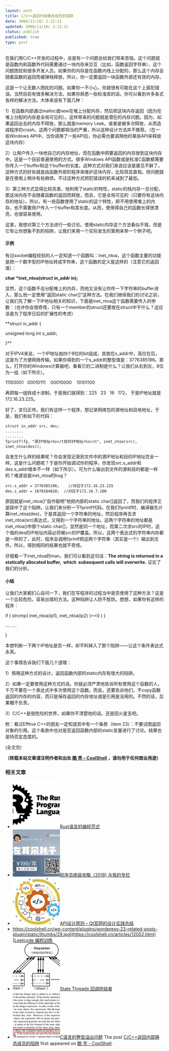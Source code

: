```yaml
---
layout: post
title: C/C++返回内部静态成员的陷阱
date: 2006/11/16/ 2:12:11
updated: 2006/11/16/ 2:12:11
status: publish
published: true
type: post
---
```



在我们用C/C++开发的过程中，总是有一个问题会给我们带来苦恼。这个问题就是函数内和函数外代码需要通过一块内存来交互（比如，函数返回字符串），这个问题困扰和很多开发人员。如果你的内存是在函数内栈上分配的，那么这个内存会随着函数的返回而被弹栈释放，所以，你一定要返回一块函数外部还有效的内存。


这是一个让无数人困扰的问题。如果你一不小心，你就很有可能在这个上面犯错误。当然目前有很多解决方法，如果你熟悉一些标准库的话，你可以看到许多各式各样的解决方法。大体来说有下面几种：


1）在函数内部通过malloc或new在堆上分配内存，然后把这块内存返回（因为在堆上分配的内存是全局可见的）。这样带来的问题就是潜在的内存问题。因为，如果返回出去的内存不释放，那么就是memory Leak。或者是被多次释放，从而造成程序的crash。这两个问题都相当的严重，所以这种设计方法并不推荐。（在一些Windows API中，当你调用了一些API后，你必需也要调用他的某些API来释放这块内存）


2）让用户传入一块他自己的内存地址，而在函数中把要返回的内存放到这块内存中。这是一个目前普遍使用的方式。很多Windows API函数或是标准C函数都需要你传入一个buffer和这个buffer的长度。这种方式对我们来说应该是屡见不鲜了。这种方式的好处就是由函数外部的程序来维护这块内存，比较简显直观。但问题就是在使用上稍许有些麻烦。不过这种方式把犯错误的机率减到了最低。


3）第三种方式显得比较另类，他利用了static的特性，static的栈内存一旦分配，那这块内存不会随着函数的返回而释放，而且，它是全局可见的（只要你有这块内存的地址）。所以，有一些函数使用了static的这个特性，即不用使用堆上的内存，也不需要用户传入一个buffer和其长度。从而，使用得自己的函数长得很漂亮，也很容易使用。


这里，我想对第三个方法进行一些讨论。使用static内存这个方法看似不错，但是它有让你想象不到的陷阱。让我们来用一个实际发生的案例来举一个例子吧。



#### **示例**


有过socket编程经验的人一定知道一个函数叫：inet\_ntoa，这个函数主要的功能是把一个数字型的IP地址转成字符串，这个函数的定义是这样的（注意它的返回值）：


**char \*inet\_ntoa(struct in\_addr in);**


显然，这个函数不会分配堆上的内存，而他又没有让你传一下字符串的buffer进入，那么他一定使用“返回static char[]”这种方法。在我们继续我们的讨论之前，让我们先了解一下IP地址相关的知识，下面是inet\_ntoa这个函数需要传入的参数：（也许你会很奇怪，只有一个member的struct还要放在struct中干什么？这应该是为了程序日后的扩展性的考虑）


**struct in\_addr {  

unsigned long int s\_addr;  

}**  

对于IPV4来说，一个IP地址由四个8位的bit组成，其放在s\_addr中，高位在后，这是为了方便网络传输。如果你得到的一个s\_addr的整型值是：3776385196。那么，打开你的Windows计算器吧，看看它的二进制是什么？让我们从右到左，8位为一组（如下所示）。


11100001   00010111    00010000    10101100


再把每一组转成十进制，于是我们就得到：225   23   16   172， 于是IP地址就是 172.16.23.225。


好了，言归正传。我们有这样一个程序，想记录网络包的源地址和目地地址，于是，我们有如下的代码：




```
struct in_addr src, des;
........
........
fprintf(fp, "源IP地址<%s>/t目的IP地址<%s>/n", inet_ntoa(src),   inet_ntoa(des));
```




会发生什么样的结果呢？你会发现记录到文件中的源IP地址和目的IP地址完全一样。这是什么问题呢？于是你开始调试你的程序，你发现src.s\_addr和des.s\_addr根本不一样（如下所示）。可为什么输出到文件的源和目的都是一样的？难道说是inet\_ntoa的bug？



```
src.s_addr = 3776385196;    //对应于172.16.23.225
des.s_addr = 1678184620;  //对应于172.16.7.100
```

原因就是inet\_ntoa()“自作聪明”地把内部的static char[]返回了，而我们的程序正是踩中了这个陷阱。让我们来分析一下fprintf代码。在我们fprintf时，编译器先计算inet\_ntoa(des)，于是其返回一个字符串的地址，然后程序再去求inet\_ntoa(src)表达式，又得到一个字符串的地址。这两个字符串的地址都是inet\_ntoa()中那个static char[]，显然是同一个地址，而第二次求src的IP时，这个值的des的IP地址内容必将被src的IP覆盖。所以，这两个表达式的字符串内存都是一样的了，此时，程序会调用fprintf把这两个字符串（其实是一个）输出到文件。所以，得到相同的结果也就不奇怪。


仔细看一下inet\_ntoa的man，我们可以看到这句话：**The string is returned in a statically allocated buffer,  which  subsequent calls will overwrite.** 证实了我们的分析。


#### **小结**


让我们大家都扪心自问一下，我们在写程序的过程当中是否使用了这种方法？这是一个比较危险，容易出错的方法。这种陷阱让人防不胜防。想想，如果你有这样的程序：


if ( strcmp( inet\_ntoa(ip1), inet\_ntoa(ip2) )==0 ) {  

…. ….  

}


本想判断一下两个IP地址是否一样，却不料掉入了那个陷阱——让这个条件表达式永真。


这个事情告诉我们下面几个道理：


1）慎用这种方式的设计。返回函数内部的static内存有很大的陷阱。  

2）如果一定要使用这种方式的话。你就必须严肃地告诉所有使用这个函数的人，千万不要在一个表达式中多次使用这个函数。而且，还要告诉他们，不copy函数返回的内存的内容，而只是保存返回的内存地址或是引用是没用的。不然的话，后果概不负责。  

3）C/C++是很危险的世界，如果你不清楚他的话。还是回火星去吧。


附：看过Efftive C++的朋友一定知道其中有一个条款（item 23）：不要试图返回对象的引用。这个条款中也对是否返回函数内部的static变量进行了讨论。结果也是持否定态度的。


(全文完)



**（转载本站文章请注明作者和出处 [酷 壳 – CoolShell](https://coolshell.cn/) ，请勿用于任何商业用途）**



### 相关文章

* [![Rust语言的编程范式](../wp-content/uploads/2020/03/rust-social-wide-150x150.jpg)](https://coolshell.cn/articles/20845.html)[Rust语言的编程范式](https://coolshell.cn/articles/20845.html)
* [![程序员练级攻略（2018)  与我的专栏](../wp-content/uploads/2018/05/300x262-150x150.jpg)](https://coolshell.cn/articles/18360.html)[程序员练级攻略（2018) 与我的专栏](https://coolshell.cn/articles/18360.html)
* [![API设计原则 – Qt官网的设计实践总结](../wp-content/uploads/2017/07/api-design-300x278-2-150x150.jpg)](https://coolshell.cn/articles/18024.html)[API设计原则 – Qt官网的设计实践总结](https://coolshell.cn/articles/18024.html)
* [https://coolshell.cn/wp-content/plugins/wordpress-23-related-posts-plugin/static/thumbs/29.jpg](https://coolshell.cn/articles/12052.html)[Leetcode 编程训练](https://coolshell.cn/articles/12052.html)
* [![State Threads 回调终结者](../wp-content/uploads/2014/10/edsm-150x150.gif)](https://coolshell.cn/articles/12012.html)[State Threads 回调终结者](https://coolshell.cn/articles/12012.html)
* [![C语言的整型溢出问题](../wp-content/uploads/2014/04/c99-150x150.jpg)](https://coolshell.cn/articles/11466.html)[C语言的整型溢出问题](https://coolshell.cn/articles/11466.html)
The post [C/C++返回内部静态成员的陷阱](https://coolshell.cn/articles/12192.html) first appeared on [酷 壳 - CoolShell](https://coolshell.cn).